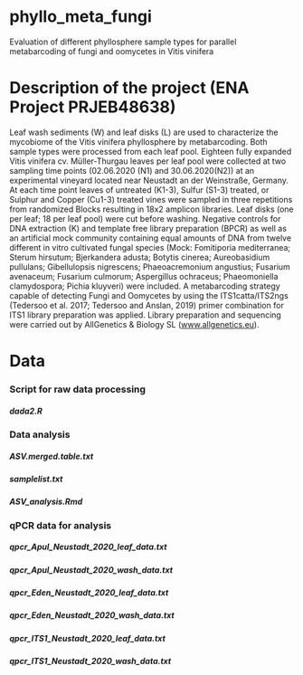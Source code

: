 # phyllo_meta_fungi
Evaluation of different phyllosphere sample types for parallel metabarcoding of fungi and oomycetes in Vitis vinifera
# Description of the project (ENA Project PRJEB48638)
Leaf wash sediments (W) and leaf disks (L) are used to characterize the mycobiome of the Vitis vinifera phyllosphere by metabarcoding. Both sample types were processed from each leaf pool. Eighteen fully expanded Vitis vinifera cv. Müller-Thurgau leaves per leaf pool were collected at two sampling time points (02.06.2020 (N1) and 30.06.2020(N2)) at an experimental vineyard located near Neustadt an der Weinstraße, Germany. At each time point leaves of untreated (K1-3), Sulfur (S1-3) treated, or Sulphur and Copper (Cu1-3) treated vines were sampled in three repetitions from randomized Blocks resulting in 18x2 amplicon libraries. Leaf disks (one per leaf; 18 per leaf pool) were cut before washing. Negative controls for DNA extraction (K) and template free library preparation (BPCR) as well as an artificial mock community containing equal amounts of DNA from twelve different in vitro cultivated fungal species (Mock: Fomitiporia mediterranea; Sterum hirsutum; Bjerkandera adusta; Botytis cinerea; Aureobasidium pullulans; Gibellulopsis nigrescens; Phaeoacremonium angustius; Fusarium avenaceum; Fusarium culmorum; Aspergillus ochraceus; Phaeomoniella clamydospora; Pichia kluyveri) were included. A metabarcoding strategy capable of detecting Fungi and Oomycetes by using the ITS1catta/ITS2ngs (Tedersoo et al. 2017; Tedersoo and Anslan, 2019) primer combination for ITS1 library preparation was applied. Library preparation and sequencing were carried out by AllGenetics & Biology SL (www.allgenetics.eu).

# Data

### Script for raw data processing
##### dada2.R

### Data analysis
##### ASV.merged.table.txt
##### samplelist.txt 
##### ASV_analysis.Rmd

### qPCR data for analysis
##### qpcr_Apul_Neustadt_2020_leaf_data.txt
##### qpcr_Apul_Neustadt_2020_wash_data.txt
##### qpcr_Eden_Neustadt_2020_leaf_data.txt
##### qpcr_Eden_Neustadt_2020_wash_data.txt
##### qpcr_ITS1_Neustadt_2020_leaf_data.txt
##### qpcr_ITS1_Neustadt_2020_wash_data.txt
